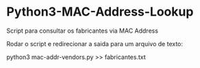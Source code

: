 # Python3-MAC-Address-Lookup
Script para consultar os fabricantes via MAC Address

Rodar o script e redirecionar a saida para um arquivo de texto:

python3 mac-addr-vendors.py >> fabricantes.txt
